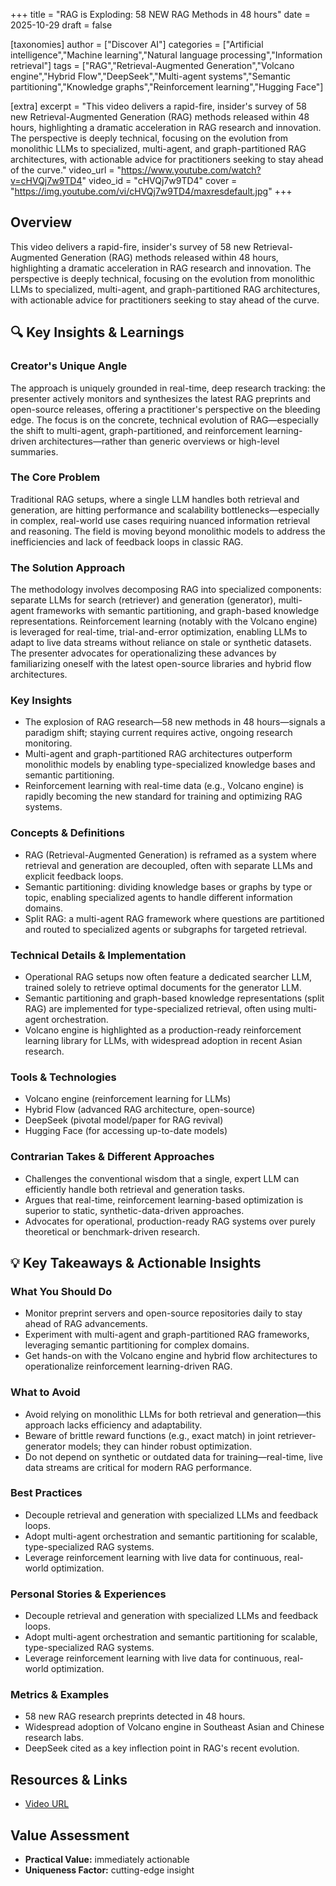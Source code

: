 +++
title = "RAG is Exploding: 58 NEW RAG Methods in 48 hours"
date = 2025-10-29
draft = false

[taxonomies]
author = ["Discover AI"]
categories = ["Artificial intelligence","Machine learning","Natural language processing","Information retrieval"]
tags = ["RAG","Retrieval-Augmented Generation","Volcano engine","Hybrid Flow","DeepSeek","Multi-agent systems","Semantic partitioning","Knowledge graphs","Reinforcement learning","Hugging Face"]

[extra]
excerpt = "This video delivers a rapid-fire, insider's survey of 58 new Retrieval-Augmented Generation (RAG) methods released within 48 hours, highlighting a dramatic acceleration in RAG research and innovation. The perspective is deeply technical, focusing on the evolution from monolithic LLMs to specialized, multi-agent, and graph-partitioned RAG architectures, with actionable advice for practitioners seeking to stay ahead of the curve."
video_url = "https://www.youtube.com/watch?v=cHVQj7w9TD4"
video_id = "cHVQj7w9TD4"
cover = "https://img.youtube.com/vi/cHVQj7w9TD4/maxresdefault.jpg"
+++

## Overview

This video delivers a rapid-fire, insider's survey of 58 new Retrieval-Augmented Generation (RAG) methods released within 48 hours, highlighting a dramatic acceleration in RAG research and innovation. The perspective is deeply technical, focusing on the evolution from monolithic LLMs to specialized, multi-agent, and graph-partitioned RAG architectures, with actionable advice for practitioners seeking to stay ahead of the curve.

## 🔍 Key Insights & Learnings

### Creator's Unique Angle
The approach is uniquely grounded in real-time, deep research tracking: the presenter actively monitors and synthesizes the latest RAG preprints and open-source releases, offering a practitioner's perspective on the bleeding edge. The focus is on the concrete, technical evolution of RAG—especially the shift to multi-agent, graph-partitioned, and reinforcement learning-driven architectures—rather than generic overviews or high-level summaries.

### The Core Problem
Traditional RAG setups, where a single LLM handles both retrieval and generation, are hitting performance and scalability bottlenecks—especially in complex, real-world use cases requiring nuanced information retrieval and reasoning. The field is moving beyond monolithic models to address the inefficiencies and lack of feedback loops in classic RAG.

### The Solution Approach
The methodology involves decomposing RAG into specialized components: separate LLMs for search (retriever) and generation (generator), multi-agent frameworks with semantic partitioning, and graph-based knowledge representations. Reinforcement learning (notably with the Volcano engine) is leveraged for real-time, trial-and-error optimization, enabling LLMs to adapt to live data streams without reliance on stale or synthetic datasets. The presenter advocates for operationalizing these advances by familiarizing oneself with the latest open-source libraries and hybrid flow architectures.

### Key Insights
- The explosion of RAG research—58 new methods in 48 hours—signals a paradigm shift; staying current requires active, ongoing research monitoring.
- Multi-agent and graph-partitioned RAG architectures outperform monolithic models by enabling type-specialized knowledge bases and semantic partitioning.
- Reinforcement learning with real-time data (e.g., Volcano engine) is rapidly becoming the new standard for training and optimizing RAG systems.

### Concepts & Definitions
- RAG (Retrieval-Augmented Generation) is reframed as a system where retrieval and generation are decoupled, often with separate LLMs and explicit feedback loops.
- Semantic partitioning: dividing knowledge bases or graphs by type or topic, enabling specialized agents to handle different information domains.
- Split RAG: a multi-agent RAG framework where questions are partitioned and routed to specialized agents or subgraphs for targeted retrieval.

### Technical Details & Implementation
- Operational RAG setups now often feature a dedicated searcher LLM, trained solely to retrieve optimal documents for the generator LLM.
- Semantic partitioning and graph-based knowledge representations (split RAG) are implemented for type-specialized retrieval, often using multi-agent orchestration.
- Volcano engine is highlighted as a production-ready reinforcement learning library for LLMs, with widespread adoption in recent Asian research.

### Tools & Technologies
- Volcano engine (reinforcement learning for LLMs)
- Hybrid Flow (advanced RAG architecture, open-source)
- DeepSeek (pivotal model/paper for RAG revival)
- Hugging Face (for accessing up-to-date models)

### Contrarian Takes & Different Approaches
- Challenges the conventional wisdom that a single, expert LLM can efficiently handle both retrieval and generation tasks.
- Argues that real-time, reinforcement learning-based optimization is superior to static, synthetic-data-driven approaches.
- Advocates for operational, production-ready RAG systems over purely theoretical or benchmark-driven research.

## 💡 Key Takeaways & Actionable Insights

### What You Should Do
- Monitor preprint servers and open-source repositories daily to stay ahead of RAG advancements.
- Experiment with multi-agent and graph-partitioned RAG frameworks, leveraging semantic partitioning for complex domains.
- Get hands-on with the Volcano engine and hybrid flow architectures to operationalize reinforcement learning-driven RAG.

### What to Avoid
- Avoid relying on monolithic LLMs for both retrieval and generation—this approach lacks efficiency and adaptability.
- Beware of brittle reward functions (e.g., exact match) in joint retriever-generator models; they can hinder robust optimization.
- Do not depend on synthetic or outdated data for training—real-time, live data streams are critical for modern RAG performance.

### Best Practices
- Decouple retrieval and generation with specialized LLMs and feedback loops.
- Adopt multi-agent orchestration and semantic partitioning for scalable, type-specialized RAG systems.
- Leverage reinforcement learning with live data for continuous, real-world optimization.

### Personal Stories & Experiences
- Decouple retrieval and generation with specialized LLMs and feedback loops.
- Adopt multi-agent orchestration and semantic partitioning for scalable, type-specialized RAG systems.
- Leverage reinforcement learning with live data for continuous, real-world optimization.

### Metrics & Examples
- 58 new RAG research preprints detected in 48 hours.
- Widespread adoption of Volcano engine in Southeast Asian and Chinese research labs.
- DeepSeek cited as a key inflection point in RAG's recent evolution.

## Resources & Links

- [Video URL](https://www.youtube.com/watch?v=cHVQj7w9TD4)

## Value Assessment

- **Practical Value:** immediately actionable
- **Uniqueness Factor:** cutting-edge insight
